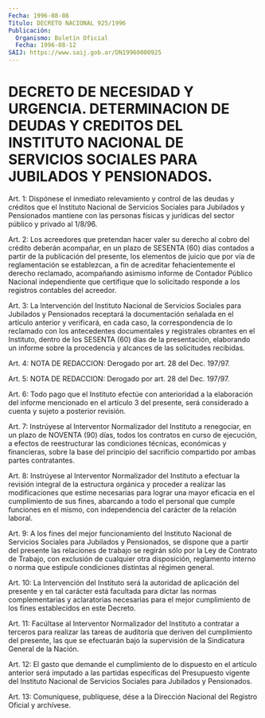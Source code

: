 ```yaml
---
Fecha: 1996-08-08
Título: DECRETO NACIONAL 925/1996
Publicación:
  Organismo: Boletín Oficial
  Fecha: 1996-08-12
SAIJ: https://www.saij.gob.ar/DN19960000925
---
```

# DECRETO DE NECESIDAD Y URGENCIA. DETERMINACION DE DEUDAS Y CREDITOS DEL INSTITUTO NACIONAL DE SERVICIOS SOCIALES PARA JUBILADOS Y PENSIONADOS.

<a id="1"></a>
Art.  1: Dispónese el inmediato relevamiento y control de  las deudas y créditos  que  el Instituto Nacional de Servicios Sociales para Jubilados y Pensionados  mantiene  con  las personas físicas y jurídicas del sector público y privado al 1/8/96.

<a id="2"></a>
Art.  2: Los acreedores que pretendan hacer valer  su  derecho  al cobro del  crédito  deberán  acompañar, en un plazo de SESENTA (60) días  contados  a  partir  de  la  publicación  del  presente,  los elementos de juicio que por vía de reglamentación se establezcan, a fin de acreditar fehacientemente el  derecho reclamado, acompañando asimismo  informe  de Contador Público Nacional  independiente  que certifique que lo solicitado responde a los registros contables del acreedor.

<a id="3"></a>
Art.  3: La Intervención  del  Instituto  Nacional  de  Servicios Sociales para  Jubilados  y  Pensionados receptará la documentación señalada en el artículo anterior  y  verificará,  en  cada caso, la correspondencia de lo reclamado con los antecedentes documentales y registrales  obrantes  en el Instituto, dentro de los SESENTA  (60) días de la presentación, elaborando un informe sobre la procedencia y alcances de las solicitudes recibidas.

<a id="4"></a>
Art. 4: NOTA DE REDACCION: Derogado por art. 28 del Dec. 197/97.

<a id="5"></a>
Art. 5: NOTA DE REDACCION: Derogado por art. 28 del Dec. 197/97.

<a id="6"></a>
Art. 6: Todo pago que el Instituto efectúe con anterioridad  a  la elaboración  del  informe mencionado en el artículo 3 del presente, será  considerado  a    cuenta  y  sujeto  a  posterior  revisión.

<a id="7"></a>
Art. 7: Instrúyese al Interventor  Normalizador  del  Instituto  a renegociar,  en  un plazo de NOVENTA (90) días, todos los contratos en curso de ejecución,  a  efectos de reestructurar las condiciones técnicas, económicas y financieras, sobre la base del principio del sacrificio  compartido  por  ambas    partes   contratantes.

<a id="8"></a>
Art. 8: Instrúyese al Interventor  Normalizador  del  Instituto  a efectuar  la revisión integral de la estructura orgánica y proceder a realizar las modificaciones que estime necesarias para lograr una mayor eficacia en el cumplimiento de sus fines, abarcando a todo el personal que  cumple  funciones  en el mismo, con independencia del carácter de la relación laboral.

<a id="9"></a>
Art.  9: A  los  fines  del mejor funcionamiento  del  Instituto Nacional de Servicios Sociales  para  Jubilados  y  Pensionados, se dispone  que  a  partir  del presente las relaciones de trabajo  se regirán sólo por la Ley de  Contrato  de  Trabajo, con exclusión de cualquier otra disposición, reglamento interno o norma que estipule condiciones distintas al régimen general.

<a id="10"></a>
Art.  10:  La Intervención del Instituto será  la  autoridad  de aplicación del  presente  y  en  tal  carácter  está facultada para dictar las normas complementarias y aclaratorias necesarias para el mejor  cumplimiento  de  los  fines establecidos en este  Decreto.

<a id="11"></a>
Art. 11: Facúltase al Interventor  Normalizador  del  Instituto a contratar  a  terceros  para  realizar las tareas de auditoría  que deriven del cumplimiento del presente,  las  que se efectuarán bajo la  supervisión  de  la  Sindicatura  General de la  Nación.

<a id="12"></a>
Art. 12: El gasto que demande el cumplimiento  de lo dispuesto en el artículo anterior será imputado a las partidas  específicas  del Presupuesto  vigente  del  Instituto Nacional de Servicios Sociales para Jubilados y Pensionados.

<a id="13"></a>
Art. 13: Comuníquese, publíquese, dése  a  la  Dirección Nacional del Registro Oficial y archívese.